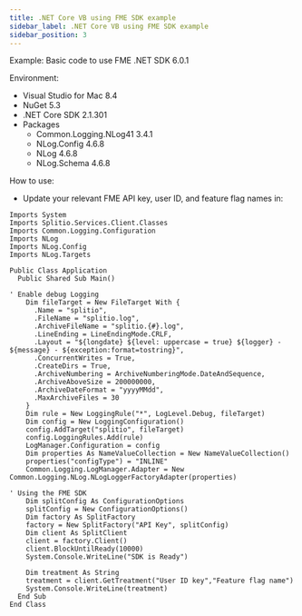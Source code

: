 ```yaml
---
title: .NET Core VB using FME SDK example
sidebar_label: .NET Core VB using FME SDK example
sidebar_position: 3
---
```


Example: Basic code to use FME .NET SDK 6.0.1

Environment:

* Visual Studio for Mac 8.4
* NuGet 5.3
* .NET Core SDK 2.1.301
* Packages
  * Common.Logging.NLog41 3.4.1
  * NLog.Config 4.6.8
  * NLog 4.6.8
  * NLog.Schema 4.6.8

How to use:

* Update your relevant FME API key, user ID, and feature flag names in:

```
Imports System
Imports Splitio.Services.Client.Classes
Imports Common.Logging.Configuration
Imports NLog
Imports NLog.Config
Imports NLog.Targets

Public Class Application
  Public Shared Sub Main() 
 
' Enable debug Logging
    Dim fileTarget = New FileTarget With {
      .Name = "splitio",
      .FileName = "splitio.log",
      .ArchiveFileName = "splitio.{#}.log",
      .LineEnding = LineEndingMode.CRLF,
      .Layout = "${longdate} ${level: uppercase = true} ${logger} - ${message} - ${exception:format=tostring}",
      .ConcurrentWrites = True,
      .CreateDirs = True,
      .ArchiveNumbering = ArchiveNumberingMode.DateAndSequence,
      .ArchiveAboveSize = 200000000,
      .ArchiveDateFormat = "yyyyMMdd",
      .MaxArchiveFiles = 30
    }
    Dim rule = New LoggingRule("*", LogLevel.Debug, fileTarget)
    Dim config = New LoggingConfiguration()
    config.AddTarget("splitio", fileTarget)
    config.LoggingRules.Add(rule)
    LogManager.Configuration = config
    Dim properties As NameValueCollection = New NameValueCollection()
    properties("configType") = "INLINE"
    Common.Logging.LogManager.Adapter = New Common.Logging.NLog.NLogLoggerFactoryAdapter(properties)

' Using the FME SDK
    Dim splitConfig As ConfigurationOptions
    splitConfig = New ConfigurationOptions()
    Dim factory As SplitFactory
    factory = New SplitFactory("API Key", splitConfig)
    Dim client As SplitClient
    client = factory.Client()
    client.BlockUntilReady(10000)
    System.Console.WriteLine("SDK is Ready")

    Dim treatment As String
    treatment = client.GetTreatment("User ID key","Feature flag name")
    System.Console.WriteLine(treatment)
  End Sub
End Class
```